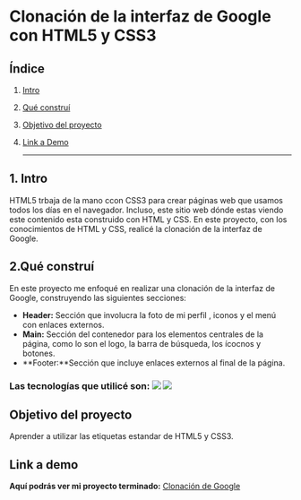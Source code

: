 # Clonación de la interfaz de Google con HTML5 y CSS3 

## **Índice**
1. [Intro](https://github.com/DianaBMenM/Cloondegoogle/blob/main/README.md#1-intro)
2. [Qué construí](#)
3. [Objetivo del proyecto](#)
4. [Link a Demo](#)


    ****

## 1. Intro
HTML5 trbaja de la mano ccon CSS3 para crear páginas web que usamos todos los días en el navegador. Incluso, este sitio web dónde estas viendo este contenido esta construido con HTML y CSS. En este proyecto, con los conocimientos de HTML y CSS, realicé la clonación de la interfaz de Google.

   ## 2.Qué construí 
En este proyecto me enfoqué en realizar una clonación de la interfaz de Google, construyendo las siguientes secciones:

+ **Header:** Sección que involucra la foto de mi perfil , iconos y el menú con enlaces externos.
+ **Main:** Sección del contenedor para los elementos centrales de la página, como lo son el logo, la barra de búsqueda, los ícocnos y botones.
+ **Footer:**Sección que incluye enlaces externos al final de la página.

### **Las tecnologías que utilicé son:** <img src="https://img.shields.io/badge/CSS3-1572B6?style=for-the-badge&logo=css3&logoColor=white" /> <img src="https://img.shields.io/badge/HTML5-E34F26?style=for-the-badge&logo=html5&logoColor=white" /> 

  ## Objetivo del proyecto
Aprender a utilizar las etiquetas estandar de HTML5 y CSS3. 

  ## Link a demo 
**Aquí podrás ver mi proyecto terminado:** [Clonación de Google](https://cloondegoogle.vercel.app/) 

  

    
